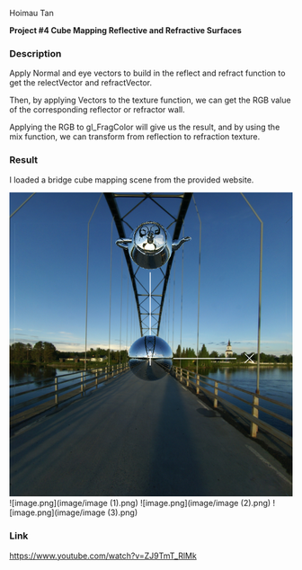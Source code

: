 Hoimau Tan

**Project #4 Cube Mapping Reflective and Refractive Surfaces**

### **Description**

Apply Normal and eye vectors to build in the reflect and refract function to get the relectVector and refractVector. 

Then, by applying Vectors to the texture function, we can get the RGB value of the corresponding reflector or refractor wall.

Applying the RGB to gl_FragColor will give us the result, and by using the mix function, we can transform from reflection to refraction texture.

### **Result**

I loaded a bridge cube mapping scene from the provided website.

![Relection](image/image.png)
![image.png](image/image (1).png)
![image.png](image/image (2).png)
![image.png](image/image (3).png)

### **Link**

https://www.youtube.com/watch?v=ZJ9TmT_RlMk
